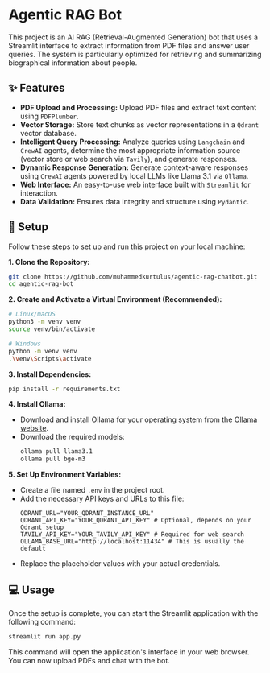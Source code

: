# Agentic RAG Bot

This project is an AI RAG (Retrieval-Augmented Generation) bot that uses a Streamlit interface to extract information from PDF files and answer user queries. The system is particularly optimized for retrieving and summarizing biographical information about people.

## ✨ Features

- **PDF Upload and Processing:** Upload PDF files and extract text content using `PDFPlumber`.
- **Vector Storage:** Store text chunks as vector representations in a `Qdrant` vector database.
- **Intelligent Query Processing:** Analyze queries using `Langchain` and `CrewAI` agents, determine the most appropriate information source (vector store or web search via `Tavily`), and generate responses.
- **Dynamic Response Generation:** Generate context-aware responses using `CrewAI` agents powered by local LLMs like Llama 3.1 via `Ollama`.
- **Web Interface:** An easy-to-use web interface built with `Streamlit` for interaction.
- **Data Validation:** Ensures data integrity and structure using `Pydantic`.

## 🚀 Setup

Follow these steps to set up and run this project on your local machine:

**1. Clone the Repository:**

```bash
git clone https://github.com/muhammedkurtulus/agentic-rag-chatbot.git
cd agentic-rag-bot
```

**2. Create and Activate a Virtual Environment (Recommended):**

```bash
# Linux/macOS
python3 -m venv venv
source venv/bin/activate

# Windows
python -m venv venv
.\venv\Scripts\activate
```

**3. Install Dependencies:**

```bash
pip install -r requirements.txt
```

**4. Install Ollama:**

- Download and install Ollama for your operating system from the [Ollama website](https://ollama.com/).
- Download the required models:
  ```bash
  ollama pull llama3.1
  ollama pull bge-m3
  ```

**5. Set Up Environment Variables:**

- Create a file named `.env` in the project root.
- Add the necessary API keys and URLs to this file:
  ```dotenv
  QDRANT_URL="YOUR_QDRANT_INSTANCE_URL"
  QDRANT_API_KEY="YOUR_QDRANT_API_KEY" # Optional, depends on your Qdrant setup
  TAVILY_API_KEY="YOUR_TAVILY_API_KEY" # Required for web search
  OLLAMA_BASE_URL="http://localhost:11434" # This is usually the default
  ```
- Replace the placeholder values with your actual credentials.

## 💻 Usage

Once the setup is complete, you can start the Streamlit application with the following command:

```bash
streamlit run app.py
```

This command will open the application's interface in your web browser. You can now upload PDFs and chat with the bot.
